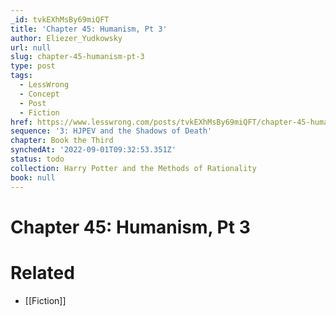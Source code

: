 ```yaml
---
_id: tvkEXhMsBy69miQFT
title: 'Chapter 45: Humanism, Pt 3'
author: Eliezer_Yudkowsky
url: null
slug: chapter-45-humanism-pt-3
type: post
tags:
  - LessWrong
  - Concept
  - Post
  - Fiction
href: https://www.lesswrong.com/posts/tvkEXhMsBy69miQFT/chapter-45-humanism-pt-3
sequence: '3: HJPEV and the Shadows of Death'
chapter: Book the Third
synchedAt: '2022-09-01T09:32:53.351Z'
status: todo
collection: Harry Potter and the Methods of Rationality
book: null
---
```


# Chapter 45: Humanism, Pt 3


# Related

- [[Fiction]]